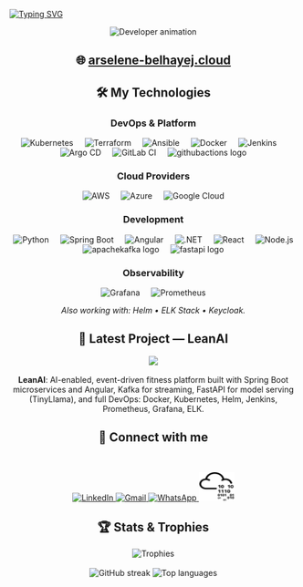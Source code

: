 [![Typing SVG](https://readme-typing-svg.demolab.com?font=Arial&weight=1000&size=40&duration=4500&pause=&multiline=true&width=800&height=100&lines=%24+whoami;Arselene+Belhayej)](https://git.io/typing-svg)
<br/>
<div align="center">
  <img height="200" src="https://mir-s3-cdn-cf.behance.net/project_modules/source/06f21a161921919.63cd7887d0a70.gif" alt="Developer animation" />
</div>
<h2 align="center">
  🌐&nbsp;<a href="https://arselene-belhayej.cloud" target="_blank" rel="noopener noreferrer"><strong>arselene-belhayej.cloud</strong></a>
</h2>

<h2 align="center">🛠️ My Technologies</h2>
<h3 align="center">DevOps & Platform</h3>
<p align="center">
  <img src="https://cdn.jsdelivr.net/gh/devicons/devicon/icons/kubernetes/kubernetes-plain.svg" height="60" alt="Kubernetes"/>
  <img width="12"/>
  <img src="https://cdn.jsdelivr.net/gh/devicons/devicon/icons/terraform/terraform-original.svg" height="60" alt="Terraform"/>
  <img width="12"/>
  <img src="https://cdn.jsdelivr.net/gh/devicons/devicon/icons/ansible/ansible-original.svg" height="60" alt="Ansible"/>
  <img width="12"/>
  <img src="https://cdn.jsdelivr.net/gh/devicons/devicon/icons/docker/docker-original.svg" height="60" alt="Docker"/>
  <img width="12"/>
  <img src="https://cdn.jsdelivr.net/gh/devicons/devicon/icons/jenkins/jenkins-original.svg" height="60" alt="Jenkins"/>
  <img width="12"/>
  <img src="https://cdn.jsdelivr.net/gh/devicons/devicon/icons/argocd/argocd-original.svg" height="60" alt="Argo CD"/>
  <img width="12"/>
  <img src="https://cdn.jsdelivr.net/gh/devicons/devicon/icons/gitlab/gitlab-original.svg" height="60" alt="GitLab CI"/>
  <img width="12"/>
  <img src="https://skillicons.dev/icons?i=githubactions" height="60" alt="githubactions logo" />
</p>

<!-- Cloud -->
<h3 align="center">Cloud Providers</h3>
<p align="center">
  <img src="https://skillicons.dev/icons?i=aws" height="60" alt="AWS"/>
  <img width="12"/>
  <img src="https://cdn.jsdelivr.net/gh/devicons/devicon/icons/azure/azure-original.svg" height="60" alt="Azure"/>
  <img width="12"/>
  <img src="https://cdn.jsdelivr.net/gh/devicons/devicon/icons/googlecloud/googlecloud-original.svg" height="60" alt="Google Cloud"/>
</p>

<!-- Development -->
<h3 align="center">Development</h3>
<p align="center">
  <img src="https://skillicons.dev/icons?i=py" height="60" alt="Python"/>
  <img width="12"/>
  <img src="https://cdn.jsdelivr.net/gh/devicons/devicon/icons/spring/spring-original.svg" height="60" alt="Spring Boot"/>
  <img width="12"/>
  <img src="https://cdn.jsdelivr.net/gh/devicons/devicon/icons/angularjs/angularjs-original.svg" height="60" alt="Angular"/>
  <img width="12"/>
  <img src="https://cdn.jsdelivr.net/gh/devicons/devicon/icons/dot-net/dot-net-original.svg" height="60" alt=".NET"/>
  <img width="12"/>
  <img src="https://cdn.jsdelivr.net/gh/devicons/devicon/icons/react/react-original.svg" height="60" alt="React"/>
  <img width="12"/>
  <img src="https://cdn.jsdelivr.net/gh/devicons/devicon/icons/nodejs/nodejs-plain-wordmark.svg" height="60" alt="Node.js"/>
  <img width="12" />
  <img src="https://skillicons.dev/icons?i=kafka" height="60" alt="apachekafka logo"  />
  <img width="12" />
  <img src="https://cdn.jsdelivr.net/gh/devicons/devicon/icons/fastapi/fastapi-original.svg" height="60" alt="fastapi logo"  />
  <img width="12" />
</p>

<h3 align="center">Observability</h3>
<p align="center">
  <img src="https://cdn.jsdelivr.net/gh/devicons/devicon/icons/grafana/grafana-original.svg" height="60" alt="Grafana"/>
  <img width="12"/>
  <img src="https://cdn.jsdelivr.net/gh/devicons/devicon/icons/prometheus/prometheus-original.svg" height="60" alt="Prometheus"/>
</p>

<p align="center">
  <i>Also working with: Helm • ELK Stack • Keycloak.</i>
</p>

<h2 align="center">🚀 Latest Project — LeanAI</h2>

<p align="center">
  <a href="https://ibb.co/JRrZ6FDR"><img src="https://i.ibb.co/8DPkv41D/cover.jpg" target="_blank">
  </a>
</p>

<p align="center">
  <b>LeanAI</b>: AI-enabled, event-driven fitness platform built with Spring Boot microservices and Angular, Kafka for streaming, FastAPI for model serving (TinyLlama), and full DevOps: Docker, Kubernetes, Helm, Jenkins, Prometheus, Grafana, ELK.
</p>
<h2 align="center">🤝 Connect with me</h2>
<br/>
<p align="center">
  <a href="https://linkedin.com/in/arselenebelhayej" target="_blank" title="LinkedIn">
    <img src="https://raw.githubusercontent.com/maurodesouza/profile-readme-generator/master/src/assets/icons/social/linkedin/default.svg" width="62" height="50" alt="LinkedIn"/>
  </a>
  <a href="mailto:arselenebelhayej1@gmail.com" target="_blank" title="Email">
    <img src="https://raw.githubusercontent.com/maurodesouza/profile-readme-generator/master/src/assets/icons/social/gmail/default.svg" width="62" height="50" alt="Gmail"/>
  </a>
  <a href="https://wa.me/21692558898" target="_blank" title="WhatsApp">
    <img src="https://raw.githubusercontent.com/maurodesouza/profile-readme-generator/master/src/assets/icons/social/whatsapp/default.svg" width="62" height="50" alt="WhatsApp"/>
  </a>
   <a href="https://tryhackme.com/p/ArseleneBelhayej" target="_blank">
    <img src="https://raw.githubusercontent.com/maurodesouza/profile-readme-generator/master/src/assets/icons/social/tryhackme/default.svg" width="62" height="50" alt="tryhackme logo"  />
  </a>
</p>

<h2 align="center">🏆 Stats & Trophies</h2>
<!-- ======================== -->
<div align="center">
  
  <img src="https://github-profile-trophy.vercel.app?username=ArsaleneBelhayej&theme=dark_lover&column=-1&row=1&margin-w=8&margin-h=8&no-bg=false&no-frame=false&order=4" height="250" alt="Trophies"/>
</div>
<br/>
<div align="center">
  <img src="https://streak-stats.demolab.com?user=ArsaleneBelhayej&locale=en&mode=daily&theme=merko&hide_border=false&border_radius=5&order=3" height="150" alt="GitHub streak"/>   
  <img src="https://github-readme-stats.vercel.app/api/top-langs?username=ArsaleneBelhayej&locale=en&hide_title=false&layout=compact&card_width=320&langs_count=5&theme=merko&hide_border=false" height="150" alt="Top languages"/>
</div>
<br/>

